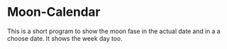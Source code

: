 # Moon-Calendar
This is a short program to show the moon fase in the actual date and in a a choose date. It shows the week day too.
